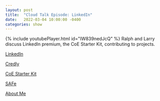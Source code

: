 ```yaml
---
layout: post
title:  "Cloud Talk Episode: LinkedIn"
date:   2022-03-04 10:00:00 -0400
categories: show
--- 
```

{% include youtubePlayer.html id="IW839nedJcQ" %} 
Ralph and Larry discuss LinkedIn premium, the CoE Starter Kit, contributing to projects.

[LinkedIn](https://www.linkedin.com)

[Credly](https://info.credly.com/) 

[CoE Starter Kit](https://github.com/microsoft/coe-starter-kit)

[SAFe](https://www.scaledagileframework.com/)

[About Me](https://about.me/)